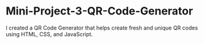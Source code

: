 # Mini-Project-3-QR-Code-Generator
I created a QR Code Generator that helps create fresh and unique QR codes using HTML, CSS, and JavaScript.
